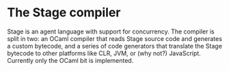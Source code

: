 # The Stage compiler

Stage is an agent language with support for concurrency. The compiler is split
in two: an OCaml compiler that reads Stage source code and generates a custom
bytecode, and a series of code generators that translate the Stage bytecode to
other platforms like CLR, JVM, or (why not?) JavaScript. Currently only the
OCaml bit is implemented.